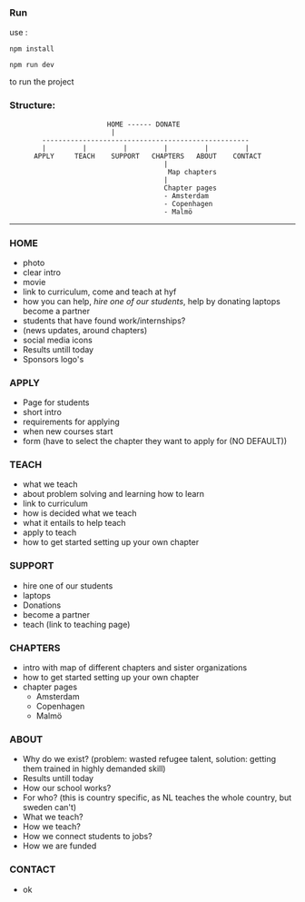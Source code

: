 ### Run
use :

`npm install`

`npm run dev`

to run the project

### Structure:

```
                        HOME ------ DONATE
                         |
        ---------------------------------------------------
        |         |         |         |         |         |
      APPLY     TEACH    SUPPORT   CHAPTERS   ABOUT    CONTACT
                                      |
                                       Map chapters
                                      |
                                      Chapter pages
                                      - Amsterdam
                                      - Copenhagen
                                      - Malmö 

```

------------

### HOME
- photo
- clear intro
- movie
- link to curriculum, come and teach at hyf 
- how you can help, _hire one of our students_, help by donating laptops become a partner
- students that have found work/internships?
- (news updates, around chapters)
- social media icons
- Results untill today
- Sponsors logo's

### APPLY
- Page for students
- short intro
- requirements for applying
- when new courses start
- form (have to select the chapter they want to apply for (NO DEFAULT))

### TEACH
- what we teach
- about problem solving and learning how to learn
- link to curriculum
- how is decided what we teach
- what it entails to help teach
- apply to teach
- how to get started setting up your own chapter

### SUPPORT
- hire one of our students
- laptops
- Donations
- become a partner
- teach (link to teaching page)

### CHAPTERS
- intro with map of different chapters and sister organizations
- how to get started setting up your own chapter
- chapter pages 
    + Amsterdam
    + Copenhagen
    + Malmö

### ABOUT
- Why do we exist? (problem: wasted refugee talent, solution: getting them trained in highly demanded skill)
- Results untill today
- How our school works?
- For who? (this is country specific, as NL teaches the whole country, but sweden can't)
- What we teach?
- How we teach?
- How we connect students to jobs?
- How we are funded

### CONTACT
- ok
